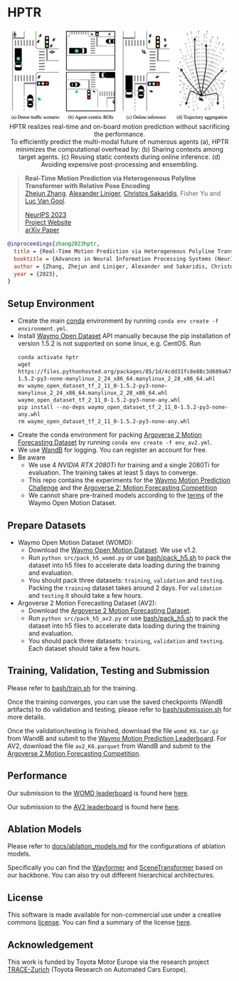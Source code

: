 # HPTR

<p align="center">
     <img src="docs/hptr_banner.png" alt="HPTR realizes real-time and on-board motion prediction without sacrificing the performance.", width=750px>
     <br/>HPTR realizes real-time and on-board motion prediction without sacrificing the performance. <br/>To efficiently predict the multi-modal future of numerous agents (a), HPTR minimizes the computational overhead by: (b) Sharing contexts among target agents. (c) Reusing static contexts during online inference. (d) Avoiding expensive post-processing and ensembling.
</p>

> **Real-Time Motion Prediction via Heterogeneous Polyline Transformer with Relative Pose Encoding**            
> [Zhejun Zhang](https://zhejz.github.io/), [Alexander Liniger](https://alexliniger.github.io/), [Christos Sakaridis](https://people.ee.ethz.ch/~csakarid/), Fisher Yu and [Luc Van Gool](https://vision.ee.ethz.ch/people-details.OTAyMzM=.TGlzdC8zMjcxLC0xOTcxNDY1MTc4.html).<br/>
> 
> [NeurIPS 2023](https://neurips.cc/virtual/2023/poster/71285)<br/>
> [Project Website](https://zhejz.github.io/hptr)<br/>
> [arXiv Paper](https://arxiv.org/abs/2310.12970)

```bibtex
@inproceedings{zhang2023hptr,
  title = {Real-Time Motion Prediction via Heterogeneous Polyline Transformer with Relative Pose Encoding},
  booktitle = {Advances in Neural Information Processing Systems (NeurIPS)},
  author = {Zhang, Zhejun and Liniger, Alexander and Sakaridis, Christos and Yu, Fisher and Van Gool, Luc},
  year = {2023},
}
```



## Setup Environment
- Create the main [conda](https://docs.conda.io/en/latest/miniconda.html) environment by running `conda env create -f environment.yml`.
- Install [Waymo Open Dataset](https://github.com/waymo-research/waymo-open-dataset) API manually because the pip installation of version 1.5.2 is not supported on some linux, e.g. CentOS. Run 
  ```
  conda activate hptr
  wget https://files.pythonhosted.org/packages/85/1d/4cdd31fc8e88c3d689a67978c41b28b6e242bd4fe6b080cf8c99663b77e4/waymo_open_dataset_tf_2_11_0-1.5.2-py3-none-manylinux_2_24_x86_64.manylinux_2_28_x86_64.whl
  mv waymo_open_dataset_tf_2_11_0-1.5.2-py3-none-manylinux_2_24_x86_64.manylinux_2_28_x86_64.whl waymo_open_dataset_tf_2_11_0-1.5.2-py3-none-any.whl
  pip install --no-deps waymo_open_dataset_tf_2_11_0-1.5.2-py3-none-any.whl
  rm waymo_open_dataset_tf_2_11_0-1.5.2-py3-none-any.whl
  ```
- Create the conda environment for packing [Argoverse 2 Motion Forecasting Dataset](https://www.argoverse.org/av2.html#forecasting-link) by running `conda env create -f env_av2.yml`.
- We use [WandB](https://wandb.ai/) for logging. You can register an account for free.
- Be aware
  - We use 4 *NVIDIA RTX 2080Ti* for training and a single 2080Ti for evaluation. The training takes at least 5 days to converge.
  - This repo contains the experiments for the [Waymo Motion Prediction Challenge](https://waymo.com/open/challenges/2023/motion-prediction/) and the [Argoverse 2: Motion Forecasting Competition](https://eval.ai/web/challenges/challenge-page/1719/submission)
  - We cannot share pre-trained models according to the [terms](https://waymo.com/open/terms) of the Waymo Open Motion Dataset.

## Prepare Datasets
- Waymo Open Motion Dataset (WOMD):
  - Download the [Waymo Open Motion Dataset](https://waymo.com/open/data/motion/). We use v1.2.
  - Run `python src/pack_h5_womd.py` or use [bash/pack_h5.sh](bash/pack_h5.sh) to pack the dataset into h5 files to accelerate data loading during the training and evaluation.
  - You should pack three datasets: `training`, `validation` and `testing`. Packing the `training` dataset takes around 2 days. For `validation` and `testing` it should take a few hours.
- Argoverse 2 Motion Forecasting Dataset (AV2):
  - Download the [Argoverse 2 Motion Forecasting Dataset](https://www.argoverse.org/av2.html#download-link).
  - Run `python src/pack_h5_av2.py` or use [bash/pack_h5.sh](bash/pack_h5.sh) to pack the dataset into h5 files to accelerate data loading during the training and evaluation.
  - You should pack three datasets: `training`, `validation` and `testing`. Each dataset should take a few hours.


## Training, Validation, Testing and Submission
Please refer to [bash/train.sh](bash/train.sh) for the training.

Once the training converges, you can use the saved checkpoints (WandB artifacts) to do validation and testing, please refer to [bash/submission.sh](bash/submission.sh) for more details.

Once the validation/testing is finished, download the file `womd_K6.tar.gz` from WandB and submit to the [Waymo Motion Prediction Leaderboard](https://waymo.com/open/challenges/2023/motion-prediction/). For AV2, download the file `av2_K6.parquet` from WandB and submit to the [Argoverse 2 Motion Forecasting Competition](https://eval.ai/web/challenges/challenge-page/1719/submission).


## Performance

Our submission to the [WOMD leaderboard](https://waymo.com/open/challenges/2023/motion-prediction/) is found here [here](https://waymo.com/open/challenges/entry/?challenge=MOTION_PREDICTION&challengeId=MOTION_PREDICTION_2023&emailId=5ea7a3eb-7337&timestamp=1684068775971677).

Our submission to the [AV2 leaderboard](https://eval.ai/web/challenges/challenge-page/1719/overview) is found here [here](https://eval.ai/web/challenges/challenge-page/1719/leaderboard/4098).

## Ablation Models

Please refer to [docs/ablation_models.md](docs/ablation_models.md) for the configurations of ablation models.

Specifically you can find the [Wayformer](https://arxiv.org/abs/2207.05844) and [SceneTransformer](https://arxiv.org/abs/2106.08417) based on our backbone. You can also try out different hierarchical architectures.

## License

This software is made available for non-commercial use under a creative commons [license](LICENSE). You can find a summary of the license [here](https://creativecommons.org/licenses/by-nc/4.0/).

## Acknowledgement

This work is funded by Toyota Motor Europe via the research project [TRACE-Zurich](https://trace.ethz.ch) (Toyota Research on Automated Cars Europe).